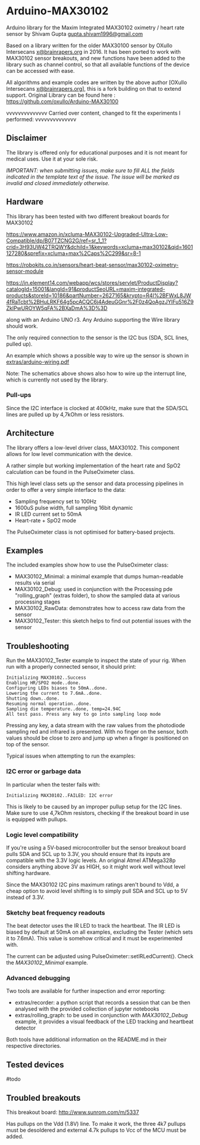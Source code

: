 # Arduino-MAX30102

Arduino library for the Maxim Integrated MAX30102 oximetry / heart rate sensor by Shivam Gupta <gupta.shivam1996@gmail.com>


Based on a library written for the older MAX30100 sensor by OXullo Intersecans <x@brainrapers.org> in 2016. 
It has been ported to work with MAX30102 sensor breakouts, and new functions have been added to the library such as channel control,
so that all available functions of the device can be accessed with ease.

All algorithms and example codes are written by the above author [OXullo Intersecans <x@brainrapers.org>], this is a fork building on that to extend support.
Original Library can be found here : https://github.com/oxullo/Arduino-MAX30100

vvvvvvvvvvvvvv
Carried over content, changed to fit the experiments I performed:
vvvvvvvvvvvvvv

## Disclaimer

The library is offered only for educational purposes and it is not meant for medical uses.
Use it at your sole risk.

*IMPORTANT: when submitting issues, make sure to fill ALL the fields indicated in the template text of the issue. The issue will be marked as invalid and closed immediately otherwise.*

## Hardware

This library has been tested with two different breakout boards for MAX30102

https://www.amazon.in/xcluma-MAX30102-Upgraded-Ultra-Low-Compatible/dp/B07TZCNG2G/ref=sr_1_1?crid=3H93UW42TRQWY&dchild=1&keywords=xcluma+max30102&qid=1601127280&sprefix=xcluma+max%2Caps%2C299&sr=8-1

https://robokits.co.in/sensors/heart-beat-sensor/max30102-oximetry-sensor-module

https://in.element14.com/webapp/wcs/stores/servlet/ProductDisplay?catalogId=15001&langId=91&productSeoURL=maxim-integrated-products&storeId=10186&partNumber=2627165&krypto=R4I%2BFWxL8JW4fRaTcbt%2BHuLRKF64g5pcACQC6j4AdeuGGnr%2F0z4QoAgzJYIFu516Z9ZklPwUROYW5qFA%2BXaDmA%3D%3D

along with an Arduino UNO r3. Any Arduino supporting the Wire library should work.

The only required connection to the sensor is the I2C bus (SDA, SCL lines, pulled up).

An example which shows a possible way to wire up the sensor is shown in
[extras/arduino-wiring.pdf](extras/arduino-wiring.pdf)

Note: The schematics above shows also how to wire up the interrupt line, which is
currently not used by the library.

### Pull-ups

Since the I2C interface is clocked at 400kHz, make sure that the SDA/SCL lines are pulled
up by 4,7kOhm or less resistors.

## Architecture

The library offers a low-level driver class, MAX30102.
This component allows for low level communication with the device.

A rather simple but working implementation of the heart rate and SpO2 calculation
can be found in the PulseOximeter class.

This high level class sets up the sensor and data processing pipelines in order to
offer a very simple interface to the data:

 * Sampling frequency set to 100Hz
 * 1600uS pulse width, full sampling 16bit dynamic
 * IR LED current set to 50mA
 * Heart-rate + SpO2 mode

The PulseOximeter class is not optimised for battery-based projects.

## Examples

The included examples show how to use the PulseOximeter class:

 * MAX30102_Minimal: a minimal example that dumps human-readable results via serial
 * MAX30102_Debug: used in conjunction with the Processing pde "rolling_graph" (extras folder), to show the sampled data at various processing stages
 * MAX30102_RawData: demonstrates how to access raw data from the sensor
 * MAX30102_Tester: this sketch helps to find out potential issues with the sensor

## Troubleshooting

Run the MAX30102_Tester example to inspect the state of your rig.
When run with a properly connected sensor, it should print:

```
Initializing MAX30102..Success
Enabling HR/SPO2 mode..done.
Configuring LEDs biases to 50mA..done.
Lowering the current to 7.6mA..done.
Shutting down..done.
Resuming normal operation..done.
Sampling die temperature..done, temp=24.94C
All test pass. Press any key to go into sampling loop mode
```

Pressing any key, a data stream with the raw values from the photodiode sampling red
and infrared is presented.
With no finger on the sensor, both values should be close to zero and jump up when
a finger is positioned on top of the sensor.


Typical issues when attempting to run the examples:

### I2C error or garbage data

In particular when the tester fails with:

```
Initializing MAX30102..FAILED: I2C error
```

This is likely to be caused by an improper pullup setup for the I2C lines.
Make sure to use 4,7kOhm resistors, checking if the breakout board in use is equipped
with pullups.

### Logic level compatibility

If you're using a 5V-based microcontroller but the sensor breakout board pulls SDA and SCL up
to 3.3V, you should ensure that its inputs are compatible with the 3.3V logic levels.
An original Atmel ATMega328p considers anything above 3V as HIGH, so it might work well without
level shifting hardware.

Since the MAX30102 I2C pins maximum ratings aren't bound to Vdd, a cheap option to avoid
level shifting is to simply pull SDA and SCL up to 5V instead of 3.3V.

### Sketchy beat frequency readouts

The beat detector uses the IR LED to track the heartbeat. The IR LED is biased
by default at 50mA on all examples, excluding the Tester (which sets it to 7.6mA).
This value is somehow critical and it must be experimented with.

The current can be adjusted using PulseOximeter::setIRLedCurrent().
Check the _MAX30102_Minimal_ example.

### Advanced debugging

Two tools are available for further inspection and error reporting:

* extras/recorder: a python script that records a session that can be then analysed with the provided collection of jupyter notebooks
* extras/rolling_graph: to be used in conjunction with _MAX30102_Debug_ example, it provides a visual feedback of the LED tracking and heartbeat detector

Both tools have additional information on the README.md in their respective directories.

## Tested devices

#todo

## Troubled breakouts

This breakout board: http://www.sunrom.com/m/5337

Has pullups on the Vdd (1.8V) line. To make it work, the three 4k7 pullups must be
desoldered and external 4.7k pullups to Vcc of the MCU must be added.
